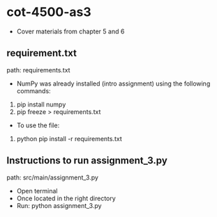 # cot-4500-as3
- Cover materials from chapter 5 and 6

## requirement.txt
path: requirements.txt

- NumPy was already installed (intro assignment) using the following commands:
1. pip install numpy
2. pip freeze > requirements.txt 
- To use the file: 
1. python pip install -r requirements.txt

## Instructions to run assignment_3.py
path: src/main/assignment_3.py

- Open terminal
- Once located in the right directory 
- Run: python assignment_3.py
